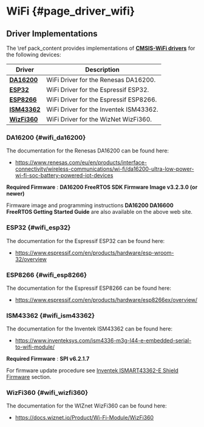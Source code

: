 # WiFi {#page_driver_wifi}

## Driver Implementations

The \ref pack_content provides implementations of **[CMSIS-WiFi drivers](https://arm-software.github.io/CMSIS_6/latest/Driver/group__wifi__interface__gr.html)** for the following devices:

| Driver                         | Description                            |
|--------------------------------|----------------------------------------|
| **[DA16200](#wifi_da16200)**   | WiFi Driver for the Renesas DA16200.   |
| **[ESP32](#wifi_esp32)**       | WiFi Driver for the Espressif ESP32.   |
| **[ESP8266](#wifi_esp8266)**   | WiFi Driver for the Espressif ESP8266. |
| **[ISM43362](#wifi_ism43362)** | WiFi Driver for the Inventek ISM43362. |
| **[WizFi360](#wifi_wizfi360)** | WiFi Driver for the WizNet WizFi360.   |

### DA16200 {#wifi_da16200}

The documentation for the Renesas DA16200 can be found here:

- https://www.renesas.com/eu/en/products/interface-connectivity/wireless-communications/wi-fi/da16200-ultra-low-power-wi-fi-soc-battery-powered-iot-devices

**Required Firmware** : **DA16200 FreeRTOS SDK Firmware Image v3.2.3.0 (or newer)**

Firmware image and programming instructions **DA16200 DA16600 FreeRTOS Getting Started Guide** are also available on the above web site.

### ESP32 {#wifi_esp32}

The documentation for the Espressif ESP32 can be found here:

- https://www.espressif.com/en/products/hardware/esp-wroom-32/overview

### ESP8266 {#wifi_esp8266}

The documentation for the Espressif ESP8266 can be found here:

- https://www.espressif.com/en/products/hardware/esp8266ex/overview/

### ISM43362 {#wifi_ism43362}

The documentation for the Inventek ISM43362 can be found here:

- https://www.inventeksys.com/ism4336-m3g-l44-e-embedded-serial-to-wifi-module/

**Required Firmware** : **SPI v6.2.1.7**

For firmware update procedure see [Inventek ISMART43362-E Shield Firmware](#inventek_ismart43362-e_firmware) section.

### WizFi360 {#wifi_wizfi360}

The documentation for the WIZnet WizFi360 can be found here:

- https://docs.wiznet.io/Product/Wi-Fi-Module/WizFi360
